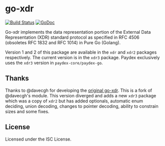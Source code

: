 # go-xdr

[![Build Status](https://github.com/paydex-core/go-xdr/workflows/Go/badge.svg)](https://github.com/paydex-core/go-xdr/actions)
[![GoDoc](https://godoc.org/github.com/paydex-core/go-xdr/xdr3?status.png)](http://godoc.org/github.com/paydex-core/go-xdr/xdr3)

Go-xdr implements the data representation portion of the External Data
Representation (XDR) standard protocol as specified in RFC 4506 (obsoletes RFC
1832 and RFC 1014) in Pure Go (Golang).

Version 1 and 2 of this package are available in the `xdr` and `xdr2` packages
respectively. The current version is in the `xdr3` package. Paydex exclusively
uses the `xdr3` version in `paydex-core/paydex-go`.

## Thanks

Thanks to @davecgh for developing the [original go-xdr]. This is a fork of @davecgh's
module. This version diverged and adds a new `xdr3` package which was a copy of
`xdr2` but has added optionals, automatic enum deciding, union decoding,
changes to pointer decoding, ability to constrain sizes and some fixes.

## License

Licensed under the ISC License.

[original go-xdr]: https://github.com/davecgh/go-xdr
